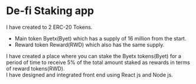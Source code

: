 # De-fi Staking app
I have created to 2 ERC-20 Tokens.
* Main token Byetx(Byet) which has a supply of 16 million from the start.
* Reward token Reward(RWD) which also has the same supply.

I have created a place where you can stake the Byetx tokens(Byet) for a period of time to receive 5% of the total amount staked as rewards in terms of reward tokens(RWD).
<br>
I have  designed  and integrated front end using React js and Node js.


